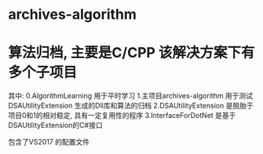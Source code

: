 # archives-algorithm
算法归档, 主要是C/CPP
该解决方案下有多个子项目
=====
其中:
0.AlgorithmLearning 用于平时学习
1.主项目archives-algorithm 用于测试 DSAUtilityExtension 生成的Dll库和算法的归档
2.DSAUtilityExtension 是脱胎于项目0和1的相对稳定, 具有一定复用性的程序
3.InterfaceForDotNet 是基于DSAUtilityExtension的C#接口

包含了VS2017 的配置文件
